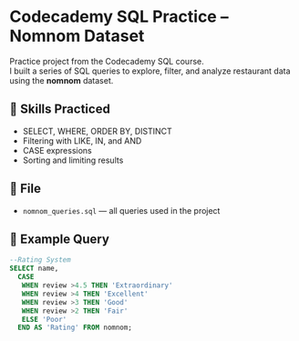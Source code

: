 # Codecademy SQL Practice – Nomnom Dataset

Practice project from the Codecademy SQL course.  
I built a series of SQL queries to explore, filter, and analyze restaurant data using the **nomnom** dataset.

## 🧠 Skills Practiced
- SELECT, WHERE, ORDER BY, DISTINCT
- Filtering with LIKE, IN, and AND
- CASE expressions
- Sorting and limiting results

## 📂 File
- `nomnom_queries.sql` — all queries used in the project

## 🧾 Example Query
```sql
--Rating System
SELECT name,
  CASE
   WHEN review >4.5 THEN 'Extraordinary'
   WHEN review >4 THEN 'Excellent'
   WHEN review >3 THEN 'Good'
   WHEN review >2 THEN 'Fair'
   ELSE 'Poor'
  END AS 'Rating' FROM nomnom;
